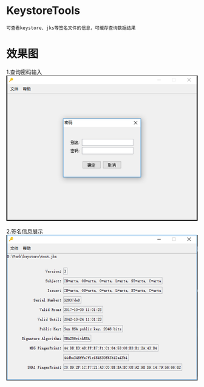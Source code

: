 # KeystoreTools

    可查看keystore、jks等签名文件的信息，可缓存查询数据结果

# 效果图
  1.查询密码输入
  ![name](https://github.com/wcl9900/KeystoreTools/blob/c8c2b37786fdd08803dd91b658f4508d7731342a/image1.png)

  2.签名信息展示
  ![name](https://github.com/wcl9900/KeystoreTools/blob/c8c2b37786fdd08803dd91b658f4508d7731342a/image2.png)